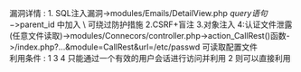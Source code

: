 漏洞详情 : 
	1. SQL注入漏洞->modules/Emails/DetailView.php $query语句->$parent_id 中加入 \ 可绕过防护措施
	2.CSRF+盲注
	3.对象注入
	4:认证文件泄露(任意文件读取)->modules/Connecors/controller.php->action_CallRest()函数->/index.php?...&module=CallRest&url=/etc/passwd 可读取配置文件                            
利用条件 :
	1 3 4 只能通过一个有效的用户会话进行访问并利用 2 则可以直接利用